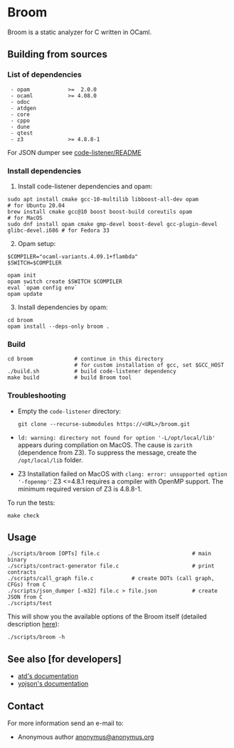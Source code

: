 # Broom

Broom is a static analyzer for C written in OCaml.

## Building from sources

### List of dependencies
     - opam            >=  2.0.0
     - ocaml           >= 4.08.0
     - odoc
     - atdgen
     - core
     - cppo
     - dune
     - qtest
     - z3              >= 4.8.8-1

For JSON dumper see [code-listener/README](https://github.com/kdudka/predator/blob/master/README.md)

### Install dependencies

1. Install code-listener dependencies and opam:
  ```
  sudo apt install cmake gcc-10-multilib libboost-all-dev opam                        # for Ubuntu 20.04
  brew install cmake gcc@10 boost boost-build coreutils opam                          # for MacOS
  sudo dnf install opam cmake gmp-devel boost-devel gcc-plugin-devel glibc-devel.i686 # for Fedora 33
  ```
2. Opam setup:
  ```
  $COMPILER="ocaml-variants.4.09.1+flambda"
  $SWITCH=$COMPILER
  
  opam init
  opam switch create $SWITCH $COMPILER
  eval `opam config env`
  opam update
  ```
3. Install dependencies by opam:
  ```
  cd broom
  opam install --deps-only broom .
  ```

### Build
```
cd broom             # continue in this directory
                     # for custom installation of gcc, set $GCC_HOST
./build.sh           # build code-listener dependency
make build           # build Broom tool
```

### Troubleshooting

* Empty the `code-listener` directory:
  ```
  git clone --recurse-submodules https://<URL>/broom.git
  ```
* `ld: warning: directory not found for option '-L/opt/local/lib'` appears
  during compilation on MacOS. The cause is `zarith` (dependence from Z3).
  To suppress the message, create the `/opt/local/lib` folder.

* Z3 Installation failed on MacOS with `clang: error: unsupported option '-fopenmp'`:
  Z3 <=4.8.1 requires a compiler with OpenMP support. The minimum required
  version of Z3 is 4.8.8-1.

To run the tests:
```
make check
```
## Usage
```
./scripts/broom [OPTs] file.c                             # main binary
./scripts/contract-generator file.c                       # print contracts
./scripts/call_graph file.c            # create DOTs (call graph, CFGs) from C
./scripts/json_dumper [-m32] file.c > file.json           # create JSON from C
./scripts/test
```

This will show you the available options of the Broom itself
(detailed description [here](options.md)):

```
./scripts/broom -h
```

## See also [for developers]
   * [atd's documentation](http://atd.readthedocs.io/en/latest/)
   * [yojson's documentation](https://docs.mirage.io/yojson/Yojson/index.html)

## Contact
For more information send an e-mail to:

* Anonymous author <anonymus@anonymus.org>
